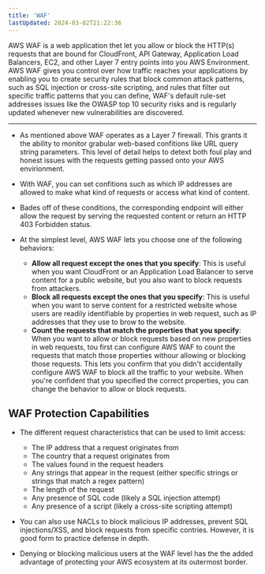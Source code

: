```yaml
---
title: 'WAF'
lastUpdated: 2024-03-02T21:22:36
---
```


AWS WAF is a web application thet let you allow or block the HTTP(s) requests that are bound for CloudFront, API Gateway, Application Load Balancers, EC2, and other Layer 7 entry points into you AWS Environment. AWS WAF gives you control over how traffic reaches your applications by enabling you to create security rules that block common attack patterns, such as SQL injection or cross-site scripting, and rules that filter out specific traffic patterns that you can define, WAF's default rule-set addresses issues like the OWASP top 10 security risks and is regularly updated whenever new vulnerabilities are discovered.

---

- As mentioned above WAF operates as a Layer 7 firewall. This grants it the ability to monitor grabular web-based confitions like URL query string parameters. This level of detail helps to detext both foul play and honest issues with the requests getting passed onto your AWS envirionment.

- With WAF, you can set confitions such as which IP addresses are allowed to make what kind of requests or access what kind of content.

- Bades off of these conditions, the corresponding endpoint will either allow the request by serving the requested content or return an HTTP 403 Forbidden status.

- At the simplest level, AWS WAF lets you choose one of the following behaviors:
    - **Allow all request except the ones that you specify**: This is useful when you want CloudFront or an Application Load Balancer to serve content for a public website, but you also want to block requests from attackers.
    - **Block all requests except the ones that you specify**: This is useful when you want to serve content for a restricted website whose users are readily identifiable by properties in web request, such as IP addresses that they use to brow to the website.
    - **Count the requests that match the properties that you specify**: When you want to allow or block requests based on new properties in web requests, tou first can configure AWS WAF to count the requests that match those properties withour allowing or blocking those requests. This lets you confirm that you didn't accidentally configure AWS WAF to block all the traffic to your website. When you're confident that you specified the correct properties, you can change the behavior to allow or block requests.

## WAF Protection Capabilities

- The different request characteristics that can be used to limit access: 
    - The IP address that a request originates from
    - The country that a request originates from
    - The values found in the request headers
    - Any strings that appear in the request (either specific strings or strings that match a regex pattern)
    - The length of the request
    - Any presence of SQL code (likely a SQL injection attempt)
    - Any presence of a script (likely a cross-site scripting attempt)

- You can also use NACLs to block malicious IP addresses, prevent SQL injections/XSS, and block requests from specific contries. However, it is good form to practice defense in depth.

- Denying or blocking malicious users at the WAF level has the the added advantage of protecting your AWS ecosystem at its outermost border.

